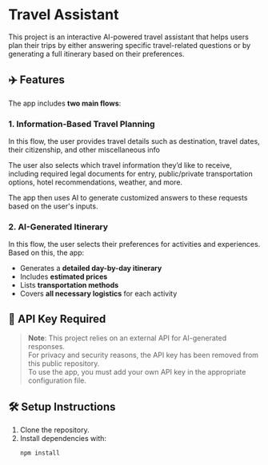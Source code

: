 # Travel Assistant

This project is an interactive AI-powered travel assistant that helps users plan their trips by either answering specific travel-related questions or by generating a full itinerary based on their preferences.

## ✈️ Features

The app includes **two main flows**:

### 1. Information-Based Travel Planning
In this flow, the user provides travel details such as destination, travel dates, their citizenship, and other miscellaneous info

The user also selects which travel information they’d like to receive, including required legal documents for entry, public/private transportation options, hotel recommendations, weather, and more.

The app then uses AI to generate customized answers to these requests based on the user's inputs.

### 2. AI-Generated Itinerary
In this flow, the user selects their preferences for activities and experiences. Based on this, the app:
- Generates a **detailed day-by-day itinerary**
- Includes **estimated prices**
- Lists **transportation methods**
- Covers **all necessary logistics** for each activity

## 🔐 API Key Required

> **Note**: This project relies on an external API for AI-generated responses.  
> For privacy and security reasons, the API key has been removed from this public repository.  
> To use the app, you must add your own API key in the appropriate configuration file.

## 🛠️ Setup Instructions

1. Clone the repository.
2. Install dependencies with:
   ```bash
   npm install
